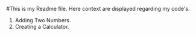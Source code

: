#This is my Readme file.
Here context are displayed regarding my code's.
1. Adding Two Numbers.
2. Creating a Calculator.